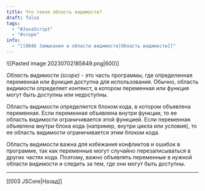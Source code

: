 ```yaml
---
title: Что такое область видимости?
draft: false
tags:
  - "#JavaScript"
  - "#scope"
info:
  - "[[0046 Замыкания и области видимости|Область видимости]]"
---
```

![[Pasted image 20230702185849.png|600]]

_Область видимости (scope)_ - это часть программы, где определенная переменная или функция доступна для использования. Обычно, область видимости определяет контекст, в котором переменная или функция могут быть доступны или недоступны.

Область видимости определяется блоком кода, в котором объявлена переменная. Если переменная объявлена внутри функции, то ее область видимости ограничивается этой функцией. Если переменная объявлена внутри блока кода (например, внутри цикла или условия), то ее область видимости ограничивается этим блоком кода.

Область видимости важна для избежания конфликтов и ошибок в программе, так как переменные могут случайно перезаписываться в других частях кода. Поэтому, важно объявлять переменные в нужной области видимости и следить за тем, где они могут быть доступны.

---

[[003 JSCore|Назад]]